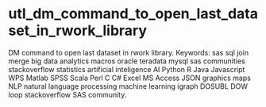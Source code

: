 # utl_dm_command_to_open_last_dataset_in_rwork_library
DM command to open last dataset in rwork library. Keywords: sas sql join merge big data analytics macros oracle teradata mysql sas communities stackoverflow statistics artificial inteligence AI Python R Java Javascript WPS Matlab SPSS Scala Perl C C# Excel MS Access JSON graphics maps NLP natural language processing machine learning igraph DOSUBL DOW loop stackoverflow SAS community.
